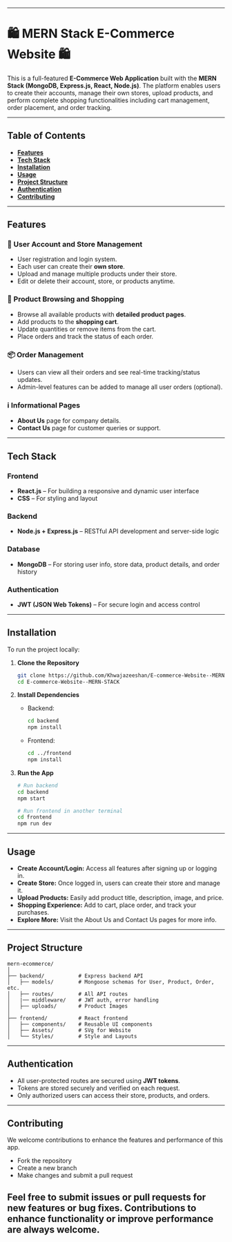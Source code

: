 
---

# **🛍️ MERN Stack E-Commerce Website 🛍️**

This is a full-featured **E-Commerce Web Application** built with the **MERN Stack (MongoDB, Express.js, React, Node.js)**. The platform enables users to create their accounts, manage their own stores, upload products, and perform complete shopping functionalities including cart management, order placement, and order tracking.

---

## **Table of Contents**

- [**Features**](#features)
- [**Tech Stack**](#tech-stack)
- [**Installation**](#installation)
- [**Usage**](#usage)
- [**Project Structure**](#project-structure)
- [**Authentication**](#authentication)
- [**Contributing**](#contributing)

---

## **Features**

### **🔐 User Account and Store Management**
- User registration and login system.
- Each user can create their **own store**.
- Upload and manage multiple products under their store.
- Edit or delete their account, store, or products anytime.

### **🛒 Product Browsing and Shopping**
- Browse all available products with **detailed product pages**.
- Add products to the **shopping cart**.
- Update quantities or remove items from the cart.
- Place orders and track the status of each order.

### **📦 Order Management**
- Users can view all their orders and see real-time tracking/status updates.
- Admin-level features can be added to manage all user orders (optional).

### **ℹ️ Informational Pages**
- **About Us** page for company details.
- **Contact Us** page for customer queries or support.

---

## **Tech Stack**

### **Frontend**
- **React.js** – For building a responsive and dynamic user interface
- **CSS** – For styling and layout

### **Backend**
- **Node.js + Express.js** – RESTful API development and server-side logic

### **Database**
- **MongoDB** – For storing user info, store data, product details, and order history

### **Authentication**
- **JWT (JSON Web Tokens)** – For secure login and access control

---

## **Installation**

To run the project locally:

1. **Clone the Repository**
   ```bash
   git clone https://github.com/Khwajazeeshan/E-commerce-Website--MERN-STACK
   cd E-commerce-Website--MERN-STACK
   ```

2. **Install Dependencies**

   - Backend:
     ```bash
     cd backend
     npm install
     ```

   - Frontend:
     ```bash
     cd ../frontend
     npm install
     ```

3. **Run the App**
   ```bash
   # Run backend
   cd backend
   npm start

   # Run frontend in another terminal
   cd frontend
   npm run dev
   ```

---

## **Usage**

- **Create Account/Login:** Access all features after signing up or logging in.
- **Create Store:** Once logged in, users can create their store and manage it.
- **Upload Products:** Easily add product title, description, image, and price.
- **Shopping Experience:** Add to cart, place order, and track your purchases.
- **Explore More:** Visit the About Us and Contact Us pages for more info.

---

## **Project Structure**

```
mern-ecommerce/
│
├── backend/           # Express backend API
│   ├── models/        # Mongoose schemas for User, Product, Order, etc.
│   ├── routes/        # All API routes
│   |── middleware/    # JWT auth, error handling
│   ├── uploads/       # Product Images
│
├── frontend/          # React frontend
│   ├── components/    # Reusable UI components
│   ├── Assets/        # SVg for Website
│   └── Styles/        # Style and Layouts
```

---

## **Authentication**

- All user-protected routes are secured using **JWT tokens**.
- Tokens are stored securely and verified on each request.
- Only authorized users can access their store, products, and orders.

---

## **Contributing**

We welcome contributions to enhance the features and performance of this app.

- Fork the repository
- Create a new branch
- Make changes and submit a pull request

Feel free to submit issues or pull requests for new features or bug fixes. Contributions to enhance functionality or improve performance are always welcome.
---
